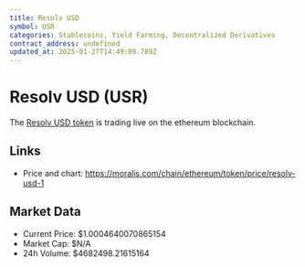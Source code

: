 ```yaml
---
title: Resolv USD
symbol: USR
categories: Stablecoins, Yield Farming, Decentralized Derivatives
contract_address: undefined
updated_at: 2025-01-27T14:49:09.789Z
---
```


# Resolv USD (USR)
The [Resolv USD token](https://moralis.com/chain/ethereum/token/price/resolv-usd-1) is trading live on the ethereum blockchain.

## Links
- Price and chart: https://moralis.com/chain/ethereum/token/price/resolv-usd-1

## Market Data
- Current Price: $1.0004640070865154
- Market Cap: $N/A
- 24h Volume: $4682498.21615164
